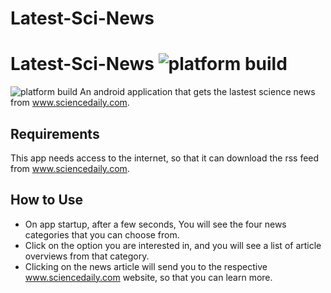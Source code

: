# Latest-Sci-News
# Latest-Sci-News ![platform build](https://img.shields.io/badge/Platform-Android-royalblue)

![platform build](https://img.shields.io/badge/Platform-Android-royalblue)
An android application that gets the lastest science news from www.sciencedaily.com. 

## Requirements
This app needs access to the internet, so that it can download the rss feed from www.sciencedaily.com.
## How to Use
 * On app startup, after a few seconds, You will see the four news categories that you can choose from. 
 * Click on the option you are interested in, and you will see a list of article overviews from that category. 
 * Clicking on the news article will send you to the respective www.sciencedaily.com website, so that you can learn more.